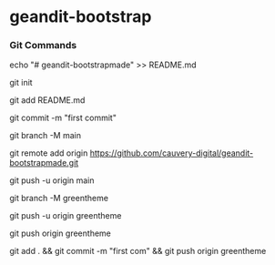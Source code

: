 # geandit-bootstrap

### Git Commands

echo "# geandit-bootstrapmade" >> README.md

git init

git add README.md

git commit -m "first commit"

git branch -M main

git remote add origin https://github.com/cauvery-digital/geandit-bootstrapmade.git

git push -u origin main

git branch -M greentheme

git push -u origin greentheme

git push origin greentheme

git add . &&  git commit -m "first com" && git push origin greentheme